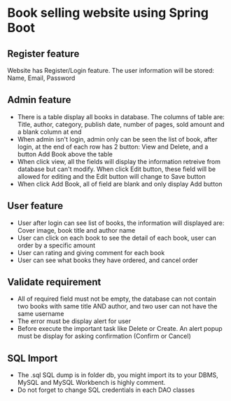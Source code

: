 # Book selling website using Spring Boot

## Register feature
Website has Register/Login feature. The user information will be stored: Name, Email, Password

## Admin feature
* There is a table display all books in database. The columns of table are: Title, author, category, publish date, number of pages, sold amount and a blank column at end
* When admin isn't login, admin only can be seen the list of book, after login, at the end of each row has 2 button: View and Delete, and a button Add Book above the table
* When click view, all the fields will display the information retreive from database but can't modify. When click Edit button, these field will be allowed for editing and the Edit button will change to Save button
* When click Add Book, all of field are blank and only display Add button

## User feature
* User after login can see list of books, the information will displayed are: Cover image, book title and author name
* User can click on each book to see the detail of each book, user can order by a specific amount
* User can rating and giving comment for each book
* User can see what books they have ordered, and cancel order

## Validate requirement
* All of required field must not be empty, the database can not contain two books with same title AND author, and two user can not have the same username
* The error must be display alert for user
* Before execute the important task like Delete or Create. An alert popup must be display for asking confirmation (Confirm or Cancel)

## SQL Import
* The .sql SQL dump is in folder db, you might import its to your DBMS, MySQL and MySQL Workbench is highly comment.
* Do not forget to change SQL credentials in each DAO classes